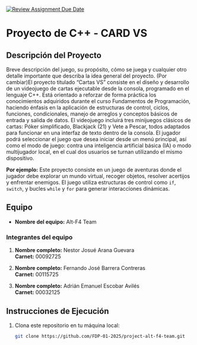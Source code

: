 [![Review Assignment Due Date](https://classroom.github.com/assets/deadline-readme-button-22041afd0340ce965d47ae6ef1cefeee28c7c493a6346c4f15d667ab976d596c.svg)](https://classroom.github.com/a/mi1WNrHU)
# Proyecto de C++ - CARD VS

## Descripción del Proyecto

Breve descripción del juego, su propósito, cómo se juega y cualquier otro detalle importante que describa la idea general del proyecto. (Por cambiar)El proyecto titulado “Cartas VS” consiste en el diseño y desarrollo de un videojuego de cartas ejecutable desde la consola, programado en el lenguaje C++. Está orientado a reforzar de forma práctica los conocimientos adquiridos durante el curso Fundamentos de Programación, haciendo énfasis en la aplicación de estructuras de control, ciclos, funciones, condicionales, manejo de arreglos y conceptos básicos de entrada y salida de datos.
El videojuego incluirá tres minijuegos clásicos de cartas: Póker simplificado, Blackjack (21) y Vete a Pescar, todos adaptados para funcionar en una interfaz de texto dentro de la consola. El jugador podrá seleccionar el juego que desea iniciar desde un menú principal, así como el modo de juego: contra una inteligencia artificial básica (IA) o modo multijugador local, en el cual dos usuarios se turnan utilizando el mismo dispositivo.


**Por ejemplo:**
Este proyecto consiste en un juego de aventuras donde el jugador debe explorar un mundo virtual, recoger objetos, resolver acertijos y enfrentar enemigos. El juego utiliza estructuras de control como `if`, `switch`, y bucles `while` y `for` para generar interacciones dinámicas.

## Equipo

- **Nombre del equipo:** Alt-F4 Team

### Integrantes del equipo

1. **Nombre completo:** Nestor Josué Arana Guevara  
   **Carnet:** 00092725

2. **Nombre completo:** Fernando José Barrera Contreras  
   **Carnet:** 00115725

3. **Nombre completo:** Adrián Emanuel Escobar Avilés  
   **Carnet:** 00032125


## Instrucciones de Ejecución

1. Clona este repositorio en tu máquina local:
   ```bash
   git clone https://github.com/FDP-01-2025/project-alt-f4-team.git
